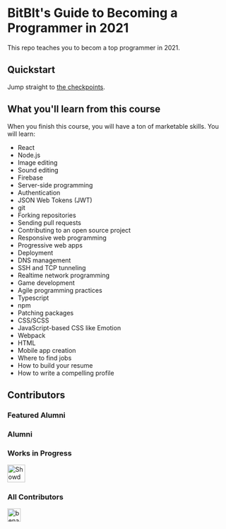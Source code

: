 # BitBlt's Guide to Becoming a Programmer in 2021

This repo teaches you to becom a top programmer in 2021.

## Quickstart

Jump straight to [the checkpoints](checkpoints.md#checkpoint-10).

## What you'll learn from this course

When you finish this course, you will have a ton of marketable skills. You will learn:

- React
- Node.js
- Image editing
- Sound editing
- Firebase
- Server-side programming
- Authentication
- JSON Web Tokens (JWT)
- git
- Forking repositories
- Sending pull requests
- Contributing to an open source project
- Responsive web programming
- Progressive web apps
- Deployment
- DNS management
- SSH and TCP tunneling
- Realtime network programming
- Game development
- Agile programming practices
- Typescript
- npm
- Patching packages
- CSS/SCSS
- JavaScript-based CSS like Emotion
- Webpack
- HTML
- Mobile app creation
- Where to find jobs
- How to build your resume
- How to write a compelling profile

## Contributors

### Featured Alumni

[//]: featured-alumni-faces

[//]: featured-alumni-faces

### Alumni

[//]: alumni-faces

[//]: alumni-faces

### Works in Progress

[//]: wip-faces
<a href="https://showdown-a462e.web.app"><img src="https://showdown-a462e.web.app/assets/icon/favicon.png" title="Showdown by benallfree" width="40" height="40"></a>

[//]: wip-faces

### All Contributors

[//]: contributor-faces
<a href="https://github.com/benallfree"><img src="https://avatars2.githubusercontent.com/u/1068356?v=4" title="benallfree" width="30" height="30"></a>

[//]: contributor-faces
